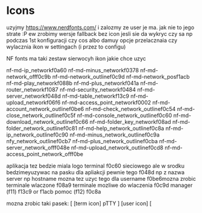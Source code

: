 # Icons 

uzyjmy https://www.nerdfonts.com/ i zalozmy ze user je ma. jak nie to jego strate :P
ew zrobimy wersje fallback bez icon jesli sie da wykryc czy sa np podczas 1st konfiguracji czy cos
albo damuy opcje przelacznaia czy wylacznia ikon w settingach (i przez to configu)

NF fonts ma taki zestaw sierwocyh ikon jakie chce uzyc

nf-md-ip_networkf0a60
nf-md-minus_networkf0378
nf-md-network_offf0c9b
nf-md-network_outlinef0c9d
nf-md-network_posf1acb
nf-md-play_networkf088b
nf-md-plus_networkf041a
nf-md-router_networkf1087
nf-md-security_networkf0484
nf-md-server_networkf048d
nf-md-table_networkf13c9
nf-md-upload_networkf06f6
nf-md-access_point_networkf0002
nf-md-account_network_outlinef0be6
nf-md-check_network_outlinef0c54
nf-md-close_network_outlinef0c5f
nf-md-console_network_outlinef0c60
nf-md-download_network_outlinef0c66
nf-md-folder_key_networkf08ad
nf-md-folder_network_outlinef0c81
nf-md-help_network_outlinef0c8a
nf-md-ip_network_outlinef0c90
nf-md-minus_network_outlinef0c9a
nfy_network_outlinef0cb7
nf-md-plus_network_outlinef0cba
nf-md-server_network_offf048e
nf-md-upload_network_outlinef0cd8
nf-md-access_point_network_offf0be

aplikacja tez bedzie miala logo terminal f0c60 sieciowego
ale w srodku bedzimeyuzywac na pasku dla apliakcji pewnie tego f048d np z nazwa server np hostname
mozna tez uzyc tego dla username f0be6mozna zrobic 
terminale wlaczone f08a9
terminale mozliwe do wlaczenia f0c9d
manager (f11) f13c9 or  f1acb
pomoc (f12) f0c8a

mozna zrobic taki pasek:
[ [term icon] pTTY ] [user icon] [

